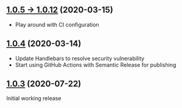 ## [1.0.5 -> 1.0.12](https://github.com/NickLargen/testcafe-reporter-nunit3/compare/v1.0.4...v1.0.12) (2020-03-15)

-   Play around with CI configuration

## [1.0.4](https://github.com/NickLargen/testcafe-reporter-nunit3/compare/1.0.3...v1.0.4) (2020-03-14)

-   Update Handlebars to resolve security vulnerability
-   Start using GitHub Actions with Semantic Release for publishing

## [1.0.3](https://github.com/NickLargen/testcafe-reporter-nunit3/tree/1.0.3) (2020-07-22)

Initial working release
